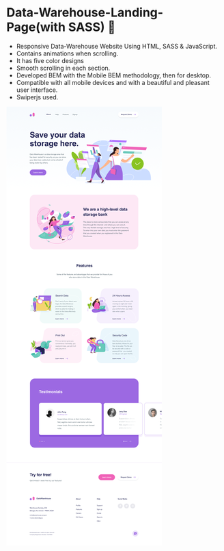 # Data-Warehouse-Landing-Page(with SASS) 🎃

- Responsive Data-Warehouse Website Using HTML, SASS & JavaScript.
- Contains animations when scrolling.
- It has five color designs
- Smooth scrolling in each section.
- Developed BEM with the Mobile BEM methodology, then for desktop.
- Compatible with all mobile devices and with a beautiful and pleasant user interface.
- Swiperjs used.

![preview](/preview.png)